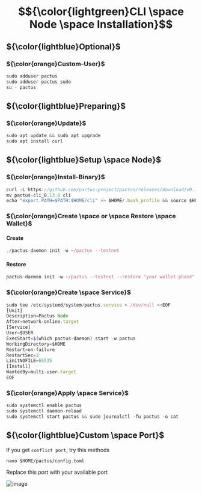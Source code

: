 # $${\color{lightgreen}CLI \space Node \space Installation}$$

## ${\color{lightblue}Optional}$
### ${\color{orange}Custom-User}$
```javascript
sudo adduser pactus
sudo adduser pactus sudo
su - pactus
```
## ${\color{lightblue}Preparing}$
### ${\color{orange}Update}$
```javascript
sudo apt update && sudo apt upgrade 
sudo apt install curl
```
## ${\color{lightblue}Setup \space Node}$ 
### ${\color{orange}Install-Binary}$
```javascript
curl -L https://github.com/pactus-project/pactus/releases/download/v0.13.0/pactus-cli_0.13.0_linux_amd64.tar.gz | tar -xz -C $HOME
mv pactus-cli_0.13.0 cli
echo "export PATH=$PATH:$HOME/cli" >> $HOME/.bash_profile && source $HOME/.bash_profile
```
### ${\color{orange}Create \space or \space Restore \space Wallet}$
#### Create
```javascript
./pactus-daemon init -w ~/pactus --testnet
```
#### Restore
```javascript
pactus-daemon init -w ~/pactus --testnet --restore "your wallet phase"
```
### ${\color{orange}Create \space Service}$
```javascript
sudo tee /etc/systemd/system/pactus.service > /dev/null <<EOF
[Unit]
Description=Pactus Node
After=network-online.target
[Service]
User=$USER
ExecStart=$(which pactus-daemon) start -w pactus
WorkingDirectory=$HOME
Restart=on-failure
RestartSec=3
LimitNOFILE=65535
[Install]
WantedBy=multi-user.target
EOF
```
### ${\color{orange}Apply \space Service}$
```javascript
sudo systemctl enable pactus
sudo systemctl daemon-reload
sudo systemctl start pactus && sudo journalctl -fu pactus -o cat
```

## ${\color{lightblue}Custom \space Port}$ 
If you get `conflict port`, try this methods
```
nano $HOME/pactus/config.toml
```
Replace this port with your available port

![image](https://github.com/aidilfahmi/Testnet/assets/16186519/875ec148-e3d1-4c98-a63e-dec1240f2eab)
